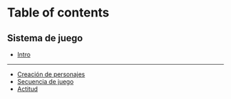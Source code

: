 # Table of contents

## Sistema de juego

* [Intro](README.md)

***

* [Creación de personajes](creacion-de-personajes.md)
* [Secuencia de juego](secuencia-de-juego.md)
* [Actitud](actitud.md)
